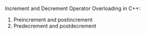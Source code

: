 Increment and Decrement Operator Overloading in C++:
1. Preincrement and postincrement
2. Predecrement and postdecrement
